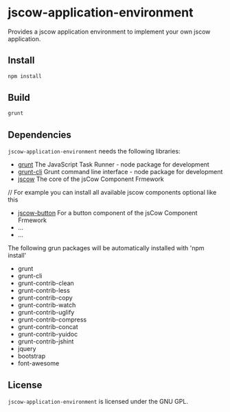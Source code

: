 # jscow-application-environment
Provides a jscow application environment to implement your own jscow application.


## Install

```sh
npm install
```

## Build

```sh
grunt
```

## Dependencies

`jscow-application-environment` needs the following libraries:

* [grunt](https://www.npmjs.com/package/grunt) The JavaScript Task Runner - node package for development
* [grunt-cli](https://www.npmjs.com/package/grunt-cli) Grunt command line interface - node package for development
* [jscow](https://github.com/jsCow/jsCow) The core of the jsCow Component Frmework

// For example you can install all available jscow components optional like this
* [jscow-button](https://github.com/jsCow/jscow-button) For a button component of the jsCow Component Frmework
* ...
* ...

The following grun packages will be automatically installed with 'npm install'
* grunt
* grunt-cli
* grunt-contrib-clean
* grunt-contrib-less
* grunt-contrib-copy
* grunt-contrib-watch
* grunt-contrib-uglify
* grunt-contrib-compress
* grunt-contrib-concat
* grunt-contrib-yuidoc
* grunt-contrib-jshint
* jquery
* bootstrap
* font-awesome


## License

`jscow-application-environment` is licensed under the GNU GPL.
